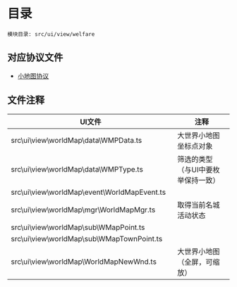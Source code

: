 <style>
table th:first-of-type {
    width: 300pt;
}
table th:nth-of-type(2) {
    width: 300pt;
}
</style>

# 目录
    模块目录: src/ui/view/welfare

## 对应协议文件
+ [小地图协议](msg/msg/FamousCity.md)

## 文件注释
| UI文件 | 注释 |
|----|----|
|  src\ui\view\worldMap\data\WMPData.ts |    大世界小地图坐标点对象     |
|  src\ui\view\worldMap\data\WMPType.ts |    筛选的类型（与UI中要枚举保持一致）     |
|  src\ui\view\worldMap\event\WorldMapEvent.ts |    |
|  src\ui\view\worldMap\mgr\WorldMapMgr.ts |    取得当前名城活动状态     |
|  src\ui\view\worldMap\sub\WMapPoint.ts |  |
|  src\ui\view\worldMap\sub\WMapTownPoint.ts |   |
|  src\ui\view\worldMap\WorldMapNewWnd.ts |    大世界小地图（全屏，可缩放）     |